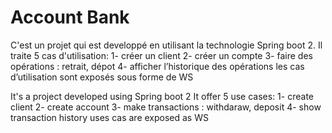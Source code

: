 # Account Bank

C'est un projet qui est developpé en utilisant la technologie Spring boot 2.
Il traite 5 cas d'utilisation:
  1- créer un client
  2- créer un compte
  3- faire des opérations : retrait, dépot
  4- afficher l’historique des opérations 
les cas d’utilisation sont exposés sous forme de WS

It's a project developed using Spring boot 2
It offer 5 use cases:
  1- create client
  2- create account
  3- make transactions : withdaraw, deposit
  4- show transaction history
uses cas are exposed as WS
